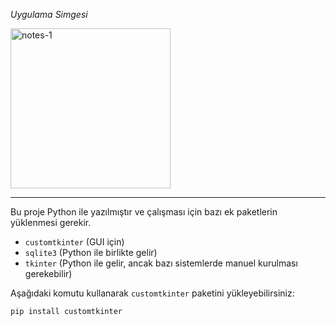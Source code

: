 *Uygulama Simgesi*
 
 <img width="256" height="256" alt="notes-1" src="https://github.com/user-attachments/assets/eb16ffa2-7575-4238-88db-28a4b2d1dbd9" />

------------------------------

Bu proje Python ile yazılmıştır ve çalışması için bazı ek paketlerin yüklenmesi gerekir.

- `customtkinter` (GUI için)
- `sqlite3` (Python ile birlikte gelir)
- `tkinter` (Python ile gelir, ancak bazı sistemlerde manuel kurulması gerekebilir)

Aşağıdaki komutu kullanarak `customtkinter` paketini yükleyebilirsiniz:

```bash
pip install customtkinter
```


